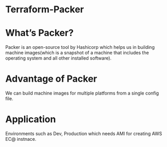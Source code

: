 # Terraform-Packer


# What’s Packer?
Packer is an open-source tool by Hashicorp which helps us in building machine images(which is a snapshot of a machine that includes the operating system and all other installed software).

# Advantage of Packer
We can build machine images for multiple platforms from a single config file. 

# Application
Environments such as Dev, Production which needs AMI for creating AWS EC@ instnace.

